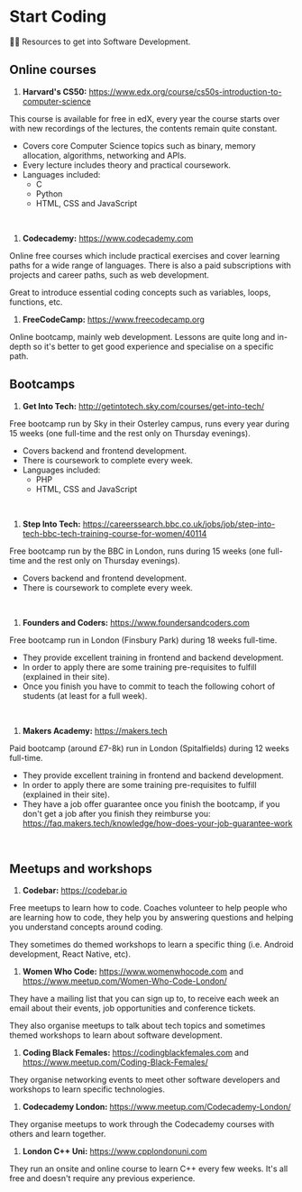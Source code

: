 # Start Coding

👩‍💻 Resources to get into Software Development.

## Online courses

1. __Harvard's CS50:__ https://www.edx.org/course/cs50s-introduction-to-computer-science

This course is available for free in edX, every year the course starts over with new recordings of the lectures, the contents remain quite constant.

- Covers core Computer Science topics such as binary, memory allocation, algorithms, networking and APIs.
- Every lecture includes theory and practical coursework.
- Languages included:
  * C
  * Python
  * HTML, CSS and JavaScript
<br/>

1. __Codecademy:__ https://www.codecademy.com

Online free courses which include practical exercises and cover learning paths for a wide range of languages. There is also a paid subscriptions with projects and career paths, such as web development.

Great to introduce essential coding concepts such as variables, loops, functions, etc.
<br/>

1. __FreeCodeCamp:__ https://www.freecodecamp.org

Online bootcamp, mainly web development. Lessons are quite long and in-depth so it's better to get good experience and specialise on a specific path.
</br>


## Bootcamps

1. __Get Into Tech:__ http://getintotech.sky.com/courses/get-into-tech/

Free bootcamp run by Sky in their Osterley campus, runs every year during 15 weeks (one full-time and the rest only on Thursday evenings).

- Covers backend and frontend development.
- There is coursework to complete every week.
- Languages included:
  * PHP
  * HTML, CSS and JavaScript
<br/>

1. __Step Into Tech:__ https://careerssearch.bbc.co.uk/jobs/job/step-into-tech-bbc-tech-training-course-for-women/40114

Free bootcamp run by the BBC in London, runs during 15 weeks (one full-time and the rest only on Thursday evenings).

- Covers backend and frontend development.
- There is coursework to complete every week.
</br>

1. __Founders and Coders:__ https://www.foundersandcoders.com

Free bootcamp run in London (Finsbury Park) during 18 weeks full-time.

- They provide excellent training in frontend and backend development.
- In order to apply there are some training pre-requisites to fulfill (explained in their site).
- Once you finish you have to commit to teach the following cohort of students (at least for a full week).
<br/>

1. __Makers Academy:__ https://makers.tech

Paid bootcamp (around £7-8k) run in London (Spitalfields) during 12 weeks full-time.

- They provide excellent training in frontend and backend development.
- In order to apply there are some training pre-requisites to fulfill (explained in their site).
- They have a job offer guarantee once you finish the bootcamp, if you don't get a job after you finish they reimburse you: https://faq.makers.tech/knowledge/how-does-your-job-guarantee-work
<br/>


## Meetups and workshops

1. __Codebar:__ https://codebar.io

Free meetups to learn how to code. Coaches volunteer to help people who are learning how to code, they help you by answering questions and helping you understand concepts around coding.

They sometimes do themed workshops to learn a specific thing (i.e. Android development, React Native, etc).
<br/>

1. __Women Who Code:__ https://www.womenwhocode.com and https://www.meetup.com/Women-Who-Code-London/

They have a mailing list that you can sign up to, to receive each week an email about their events, job opportunities and conference tickets.

They also organise meetups to talk about tech topics and sometimes themed workshops to learn about software development.
<br/>

1. __Coding Black Females:__ https://codingblackfemales.com and https://www.meetup.com/Coding-Black-Females/

They organise networking events to meet other software developers and workshops to learn specific technologies.
<br/>

1. __Codecademy London:__ https://www.meetup.com/Codecademy-London/

They organise meetups to work through the Codecademy courses with others and learn together.
<br/>

1. __London C++ Uni:__ https://www.cpplondonuni.com

They run an onsite and online course to learn C++ every few weeks. It's all free and doesn't require any previous experience.
<br/>
